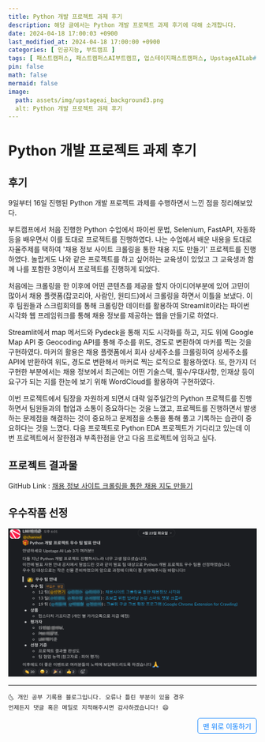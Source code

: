 ```yaml
---
title: Python 개발 프로젝트 과제 후기
description: 해당 글에서는 Python 개발 프로젝트 과제 후기에 대해 소개합니다.
date: 2024-04-18 17:00:03 +0900
last_modified_at: 2024-04-18 17:00:00 +0900
categories: [ 인공지능, 부트캠프 ]
tags: [ 패스트캠퍼스, 패스트캠퍼스AI부트캠프, 업스테이지패스트캠퍼스, UpstageAILab#국비지원, 패스트캠퍼스업스테이지에이아이랩, 패스트캠퍼스업스테이지부트캠프 ]
pin: false
math: false
mermaid: false
image:
  path: assets/img/upstageai_background3.png
  alt: Python 개발 프로젝트 과제 후기
---
```


# Python 개발 프로젝트 과제 후기

## 후기
9일부터 16일 진행된 Python 개발 프로젝트 과제를 수행하면서 느낀 점을 정리해보았다.

부트캠프에서 처음 진행한 Python 수업에서 파이썬 문법, Selenium, FastAPI, 자동화 등을 배우면서 이를 토대로 프로젝트를 진행하였다. 나는 수업에서 배운 내용을 토대로 자율주제를 택하여 '채용 정보 사이트 크롤링을 통한 채용 지도 만들기' 프로젝트를 진행하였다. 놀랍게도 나와 같은 프로젝트를 하고 싶어하는 교육생이 있었고 그 교육생과 함께 나를 포함한 3명이서 프로젝트를 진행하게 되었다. 

처음에는 크롤링을 한 이후에 어떤 콘텐츠를 제공을 할지 아이디어부분에 있어 고민이 많아서 채용 플랫폼(잡코리아, 사람인, 원티드)에서 크롤링을 하면서 이틀을 보냈다. 이후 팀원들과 스크럼회의를 통해 크롤링한 데이터를 활용하여 Streamlit이라는 파이썬 시각화 웹 프레임워크를 통해 채용 정보를 제공하는 웹을 만들기로 하였다. 

Streamlit에서 map 메서드와 Pydeck을 통해 지도 시각화를 하고, 지도 위에 Google Map API 중 Geocoding API를 통해 주소를 위도, 경도로 변환하여 마커를 찍는 것을 구현하였다. 마커의 활용은 채용 플랫폼에서 회사 상세주소를 크롤링하여 상세주소를 API에 반환하여 위도, 경도로 변환해서 마커로 찍는 로직으로 활용하였다. 또, 한가지 더 구현한 부분에서는 채용 정보에서 최근에는 어떤 기술스택, 필수/우대사항, 인재상 등이 요구가 되는 지를 한눈에 보기 위해 WordCloud를 활용하여 구현하였다.

이번 프로젝트에서 팀장을 자원하게 되면서 대략 일주일간의 Python 프로젝트를 진행하면서 팀원들과의 협업과 소통이 중요하다는 것을 느꼈고, 프로젝트를 진행하면서 발생하는 문제점을 해결하는 것이 중요하고 문제점을 소통을 통해 풀고 기록하는 습관이 중요하다는 것을 느꼈다. 다음 프로젝트로 Python EDA 프로젝트가 기다리고 있는데 이번 프로젝트에서 잘한점과 부족한점을 안고 다음 프로젝트에 임하고 싶다.

## 프로젝트 결과물
GitHub Link : [채용 정보 사이트 크롤링을 통한 채용 지도 만들기](https://github.com/UpstagePython/Job-Project)

## 우수작품 선정
<img src="https://github.com/SUNGMYEONGGI/image/blob/main/PythonProject_winner.png?raw=true" width="550" height="300">



***
    🌜 개인 공부 기록용 블로그입니다. 오류나 틀린 부분이 있을 경우 
    언제든지 댓글 혹은 메일로 지적해주시면 감사하겠습니다! 😄


<a href="#" style="display: inline-block; padding: 5px 10px; color: #007bff; text-decoration: none; border: 0.5px solid #007bff; border-radius: 5px; float: right;">맨 위로 이동하기</a>
